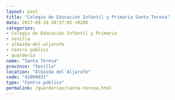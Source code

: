 ```yaml
---
layout: post
title: "Colegio de Educación Infantil y Primaria Santa Teresa"
date: 2017-09-20 20:57:05 +0200
categories:
- Colegio de Educación Infantil y Primaria
- sevilla
- albaida-del-aljarafe
- Centro público
- guarderia
name: "Santa Teresa"
province: "Sevilla"
location: "Albaida del Aljarafe"
code: "41000031"
type: "Centro público"
permalink: /guarderias/santa-teresa.html
---
```

